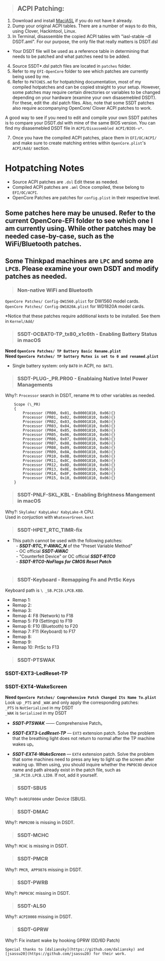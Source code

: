 > ## ACPI Patching:
1. Download and install [MaciASL](https://github.com/acidanthera/MaciASL/releases) if you do not have it already.  
2. Dump your original ACPI tables. There are a number of ways to do this, using Clover, Hackintool, Linux.
3. In Terminal, disassemble the copied ACPI tables with "iasl-stable -dl DSDT.aml". For our purpose, the only file that really matters is DSDT.dsl  
- Your DSDT file will be used as a reference table in determining that needs to be patched and what patches need to be added.  
4. Source SSDT*.dsl patch files are located in `patches` folder.  
5. Refer to my `EFI-OpenCore` folder to see which patches are currently being used by me.  
6. Refer to `PATCHES.md` for hotpatching documentation, most of my compiled hotpatches and can be copied straight to your setup. However, some patches may require certain directories or variables to be changed depending on your hardware (examine your own disasemebled DSDT). For these, edit the .dsl patch files. Also, note that some SSDT patches also require accompanying OpenCore/ Clover ACPI patches to work.  

A good way to see if you need to edit and compile your own SSDT patches is to compare your DSDT.dsl with mine of the same BIOS version. You can find my disasemebled DSDT file in `ACPI/Disassembled ACPI/BIOS-v*`.  

7. Once you have the compiled ACPI patches, place them in `EFI/OC/ACPI/` and make sure to create matching entries within `OpenCore.plist`'s `ACPI/Add/` section.  

# Hotpatching Notes

* Source ACPI patches are `.dsl` Edit these as needed.
* Compiled ACPI patches are `.aml` Once compiled, these belong to `EFI/OC/ACPI`.
* OpenCore Patches are patches for `config.plist` in their respective level.

## Some patches here may be unused. Refer to the current OpenCore-EFI folder to see which one I am currently using. While other patches may be needed case-by-case, such as the WiFi/Bluetooth patches.

## Some Thinkpad machines are `LPC` and some are` LPCB`. Please examine your own DSDT and modify patches as needed.

> ### Non-native WiFi and Bluetooth
`OpenCore Patches/ Config-DW1560.plist` for DW1560 model cards.  
`OpenCore Patches/ Config-DW1820A.plist` for WD1820A model cards.  

*Notice that these patches require additional kexts to be installed. See them in `Kernel/Add/`  

> ### SSDT-OCBAT0-TP_tx80_x1c6th - Enabling Battery Status in macOS
**Need `OpenCore Patches/ TP Battery Basic Rename.plist`**  
**Need `OpenCore Patches/ TP battery Mutex is set to 0 and renamed.plist`**  

- Single battery system: only `BAT0` in ACPI, no` BAT1`.
  
> ### SSDT-PLUG-_PR.PR00 - Enablaing Native Intel Power Managements
Why?: `Processor` search in DSDT, rename `PR` to other variables as needed.
```
    Scope (\_PR)
    {
        Processor (PR00, 0x01, 0x00001810, 0x06){}
        Processor (PR01, 0x02, 0x00001810, 0x06){}
        Processor (PR02, 0x03, 0x00001810, 0x06){}
        Processor (PR03, 0x04, 0x00001810, 0x06){}
        Processor (PR04, 0x05, 0x00001810, 0x06){}
        Processor (PR05, 0x06, 0x00001810, 0x06){}
        Processor (PR06, 0x07, 0x00001810, 0x06){}
        Processor (PR07, 0x08, 0x00001810, 0x06){}
        Processor (PR08, 0x09, 0x00001810, 0x06){}
        Processor (PR09, 0x0A, 0x00001810, 0x06){}
        Processor (PR10, 0x0B, 0x00001810, 0x06){}
        Processor (PR11, 0x0C, 0x00001810, 0x06){}
        Processor (PR12, 0x0D, 0x00001810, 0x06){}
        Processor (PR13, 0x0E, 0x00001810, 0x06){}
        Processor (PR14, 0x0F, 0x00001810, 0x06){}
        Processor (PR15, 0x10, 0x00001810, 0x06){}
    }
```

> ### SSDT-PNLF-SKL_KBL - Enabling Brightness Mangement in macOS
Why?: `Skylake/ KabyLake/ KabyLake-R` CPU.  
Used in conjuction with `WhateverGreen.kext`

> ### SSDT-HPET_RTC_TIMR-fix
- This patch cannot be used with the following patches:  
   - ***SSDT-RTC_Y-AWAC_N*** of the "Preset Variable Method"  
   - OC official ***SSDT-AWAC***  
   - "Counterfeit Device" or OC official ***SSDT-RTC0***  
   - ***SSDT-RTC0-NoFlags for CMOS Reset Patch***  
   
> ### SSDT-Keyboard - Remapping Fn and PrtSc Keys
Keyboard path is `\ _SB.PCI0.LPCB.KBD`.   
- Remap 1: 
- Remap 2: 
- Remap 3:
- Remap 4: F8 (Network) to F18
- Remap 5: F9 (Settings) to F19
- Remap 6: F10 (Bluetooth) to F20
- Remap 7: F11 (Keyboard) to F17
- Remap 8:
- Remap 9:
- Remap 10: PrtSc to F13

> ### SSDT-PTSWAK
### SSDT-EXT3-LedReset-TP
### SSDT-EXT4-WakeScreen
**Need `OpenCore Patches/ Comprehensive Patch Changed Its Name To.plist`**  
Look up `_PTS` and `_WAK` and only apply the corresponding patches:  
`_PTS` is `NotSerialized` in my DSDT  
`_WAK` is `Serialized` in my DSDT  

- ***SSDT-PTSWAK*** —— Comprehensive Patch。

- ***SSDT-EXT3-LedReset-TP*** — `EXT3` extension patch. Solve the problem that the breathing light does not return to normal after the TP machine wakes up。

- ***SSDT-EXT4-WakeScreen*** — `EXT4` extension patch. Solve the problem that some machines need to press any key to light up the screen after waking up. When using, you should inquire whether the `PNP0C0D` device name and path already exist in the patch file, such as` _SB.PCI0.LPCB.LID0`. If not, add it yourself.

> ### SSDT-SBUS
Why?: `0x001F0004` under Device (SBUS).

> ### SSDT-DMAC
Why?: `PNP0200` is missing in DSDT.
 
> ### SSDT-MCHC
Why?:  `MCHC` is missing in DSDT.
 
> ### SSDT-PMCR
Why?: `PMCR`,` APP9876` missing in DSDT.

> ### SSDT-PWRB
Why?: `PNP0C0C` missing in DSDT.

> ### SSDT-ALS0
Why?: `ACPI0008` missing in DSDT.

> ### SSDT-GPRW
Why?: Fix instant wake by hooking GPRW (0D/6D Patch)

```
Special thanks to [daliansky](https://github.com/daliansky) and [jsassu20](https://github.com/jsassu20) for their work.
```
